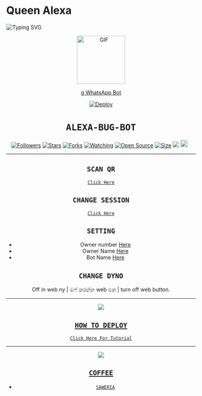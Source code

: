 # Queen Alexa

<img
        src="https://readme-typing-svg.herokuapp.com/?size=30&width=800&lines=Click+On+The+Gif+To+Install+The+Bot."
            alt="Typing SVG"
        />
    </a>
</p>
<div align="center">
  <p align="center">
  <a href="https://youtu.be/BcMIibIUmHc"><img src="https://media.giphy.com/media/Uhl43Qa5QbhKglX8DX/giphy.gif" alt="GIF" width="128" height="128"/>
</p>g
WhatsApp Bot

[![Deploy](https://www.herokucdn.com/deploy/button.svg)](https://heroku.com/deploy?template=https://github.com/Shadow-Sir6/Itz-Me-Alexa)
# ```ALEXA-BUG-BOT```
<p align="center">
<a href="https://github.com/Shadow-Sir/followers"><img title="Followers" src="https://img.shields.io/github/followers/Shadow-Sir?color=red&style=flat-square"></a>
<a href="https://github.com/Shadow-Sir/Queen-Alexa/stargazers/"><img title="Stars" src="https://img.shields.io/github/stars/Shadow-Sir/bug-bot?color=blue&style=flat-square"></a>
<a href="https://github.com/Shadow-Sir/Queen-Alexa/network/members"><img title="Forks" src="https://img.shields.io/github/forks/Shadow-Sir/bug-bot?color=red&style=flat-square"></a>
<a href="https://github.com/Shadow-Sir/Queen-Alexa/watchers"><img title="Watching" src="https://img.shields.io/github/watchers/Shadow-Sir/bug-bot?label=Watchers&color=blue&style=flat-square"></a>
<a href="https://github.com/Shadow-Sir/Queen-Alexa"><img title="Open Source" src="https://badges.frapsoft.com/os/v2/open-source.svg?v=103"></a>
<a href="https://github.com/Shadow-Sir/Queen-Alexa/"><img title="Size" src="https://img.shields.io/github/repo-size/zeeoneofc/Alphabot7?style=flat-square&color=green"></a>
<a href="https://hits.seeyoufarm.com"><img src="https://hits.seeyoufarm.com/api/count/incr/badge.svg?url=https%3A%2F%2Fgithub.com%2FShadow-Sir%2Fbug-bot&count_bg=%2379C83D&title_bg=%23555555&icon=probot.svg&icon_color=%2300FF6D&title=hits&edge_flat=false"/></a>
<a href="https://github.com/Shadow-Sir/Queen-Alexa/graphs/commit-activity"><img height="20" src="https://img.shields.io/badge/Maintained%3F-yes-green.svg"></a>&nbsp;&nbsp;
</p>
<p align='center'>
    </p>

-------

## `SCAN QR`

[`Click Here`](https://replit.com/@Shadow-Sir/Queen-Alexa-QR-Code)

## `CHANGE SESSION`

[`Click Here`](https://github.com/Shadow-Sir/Queen-Alexa/blob/main/session.json#L1)

## `SETTING`

- Owner number [Here](https://github.com/Shadow-Sir/Queen-Alexa/blob/main/settings.json#L4)
- Owner Name [Here](https://github.com/Shadow-Sir/Queen-Alexa/blob/main/settings.json#L14)
- Bot Name [Here](https://github.com/Shadow-Sir/Queen-Alexa/blob/main/settings.json#L15)

## `CHANGE DYNO`

Off in web ny | ඔෆ් කරන්න web එක | turn off web button.

----------

<p align="center">
  <a href="https://youtube.com/c/ShadowSir"><img src="https://i.ibb.co/TPqc8cv/Screenshot-2021-10-14-12-00-45-610-com-android-chrome.jpg" />
</p>

## ```HOW TO DEPLOY```

[`Click Here For Tutorial`](https://youtu.be/BcMIibIUmHc)<br>

----------

<p align="center">
  <a href="https://youtu.be/BcMIibIUmHc"><img src="https://i.ibb.co/P18NNM2/20211024-191503.jpg" />
</p>


## ```COFFEE```

- [`SAWERIA`](https://saweria.co/ShadowSir)
